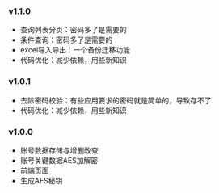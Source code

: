 ### v1.1.0
+ 查询列表分页：密码多了是需要的
+ 条件查询：密码多了是需要的
+ excel导入导出：一个备份迁移功能
+ 代码优化：减少依赖，用些新知识

### v1.0.1
+ 去除密码校验：有些应用要求的密码就是简单的，导致存不了
+ 代码优化：减少依赖，用些新知识

### v1.0.0
+ 账号数据存储与增删改查
+ 账号关键数据AES加解密
+ 前端页面
+ 生成AES秘钥